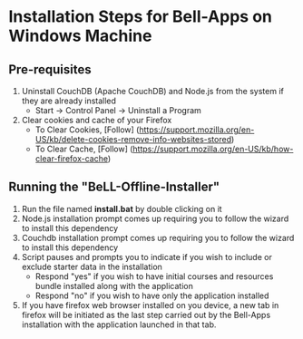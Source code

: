 # Installation Steps for Bell-Apps on Windows Machine
## Pre-requisites
1. Uninstall CouchDB (Apache CouchDB) and Node.js from the system if they are already installed
	- Start &rarr; Control Panel &rarr; Uninstall a Program
2. Clear cookies and cache of your Firefox
	- To Clear Cookies, [Follow] (https://support.mozilla.org/en-US/kb/delete-cookies-remove-info-websites-stored)
	- To Clear Cache, [Follow] (https://support.mozilla.org/en-US/kb/how-clear-firefox-cache)

## Running the "BeLL-Offline-Installer"
1. Run the file named **install.bat** by double clicking on it
2. Node.js installation prompt comes up requiring you to follow the wizard to install this dependency
3. Couchdb installation prompt comes up requiring you to follow the wizard to install this dependency
4. Script pauses and prompts you to indicate if you wish to include or exclude starter data in the installation
	- Respond "yes" if you wish to have initial courses and resources bundle installed along with the application
	- Respond "no" if you wish to have only the application installed
5. If you have firefox web browser installed on you device, a new tab in firefox will be initiated as the last step carried out by the Bell-Apps installation with the application launched in that tab.
